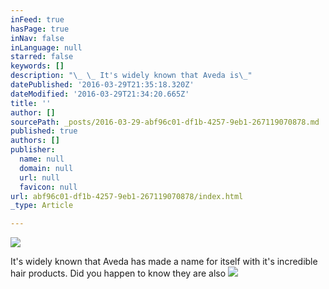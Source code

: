 ```yaml
---
inFeed: true
hasPage: true
inNav: false
inLanguage: null
starred: false
keywords: []
description: "\_ \_ It's widely known that Aveda is\_"
datePublished: '2016-03-29T21:35:18.320Z'
dateModified: '2016-03-29T21:34:20.665Z'
title: ''
author: []
sourcePath: _posts/2016-03-29-abf96c01-df1b-4257-9eb1-267119070878.md
published: true
authors: []
publisher:
  name: null
  domain: null
  url: null
  favicon: null
url: abf96c01-df1b-4257-9eb1-267119070878/index.html
_type: Article

---
```

![](https://the-grid-user-content.s3-us-west-2.amazonaws.com/18f053e6-3577-423a-ac60-7ad91d754678.jpg)

It's widely known that Aveda has made a name for itself with it's incredible hair products. Did you happen to know they are also ![](https://the-grid-user-content.s3-us-west-2.amazonaws.com/f760002c-62a9-4023-820a-7d52f5a9be6e.jpg)